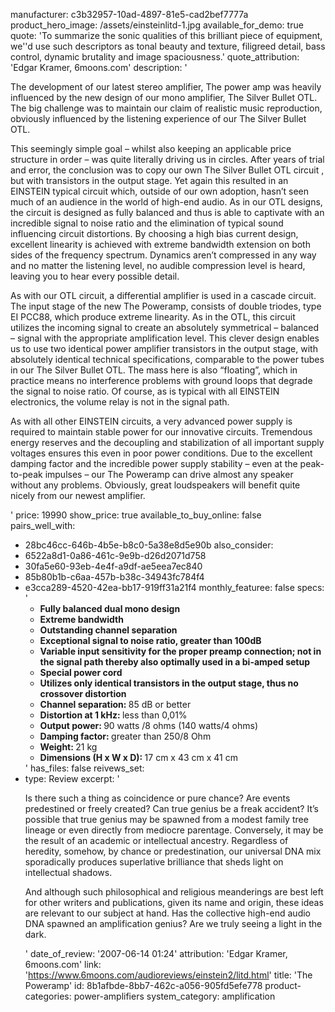 manufacturer: c3b32957-10ad-4897-81e5-cad2bef7777a
product_hero_image: /assets/einsteinlitd-1.jpg
available_for_demo: true
quote: 'To summarize the sonic qualities of this brilliant piece of equipment, we''d use such descriptors as tonal beauty and texture, filigreed detail, bass control, dynamic brutality and image spaciousness.'
quote_attribution: 'Edgar Kramer, 6moons.com'
description: '<p>The development of our latest stereo amplifier, The power amp was heavily influenced by the new design of our mono amplifier, The Silver Bullet OTL. The big challenge was to maintain our claim of realistic music reproduction, obviously influenced by the listening experience of our The Silver Bullet OTL.</p><p>This seemingly simple goal – whilst also keeping an applicable price structure in order – was quite literally driving us in circles. After years of trial and error, the conclusion was to copy our own The Silver Bullet OTL circuit , but with transistors in the output stage. Yet again this resulted in an EINSTEIN typical circuit which, outside of our own adoption, hasn’t seen much of an audience in the world of high-end audio. As in our OTL designs, the circuit is designed as fully balanced and thus is able to captivate with an incredible signal to noise ratio and the elimination of typical sound influencing circuit distortions. By choosing a high bias current design, excellent linearity is achieved with extreme bandwidth extension on both sides of the frequency spectrum. Dynamics aren’t compressed in any way and no matter the&nbsp;listening level, no audible compression level is heard, leaving you to hear every possible detail.</p><p>As with our OTL circuit, a differential amplifier is used in a cascade circuit. The input stage of the new The Poweramp, consists of double triodes, type EI PCC88, which produce extreme linearity. As in the OTL, this circuit utilizes the incoming signal to create an absolutely symmetrical – balanced – signal with the appropriate amplification level. This clever design enables us to use two identical power amplifier transistors in the output stage, with absolutely identical technical specifications, comparable to the power tubes in our The Silver Bullet OTL. The mass here is also “floating”, which in practice means no interference problems with ground loops that degrade the signal to noise ratio. Of course, as is typical with all EINSTEIN electronics, the volume relay is not in the signal path.</p><p>As with all other EINSTEIN circuits, a very advanced power supply is required to maintain stable power for our innovative circuits. Tremendous energy reserves and the decoupling and stabilization of all important supply voltages ensures this even in poor power conditions. Due to the excellent damping factor and the incredible power supply stability – even at the peak-to-peak impulses – our The Poweramp can drive almost any speaker without any problems. Obviously, great loudspeakers will benefit quite nicely from our newest amplifier.</p>'
price: 19990
show_price: true
available_to_buy_online: false
pairs_well_with:
  - 28bc46cc-646b-4b5e-b8c0-5a38e8d5e90b
also_consider:
  - 6522a8d1-0a86-461c-9e9b-d26d2071d758
  - 30fa5e60-93eb-4e4f-a9df-ae5eea7ec840
  - 85b80b1b-c6aa-457b-b38c-34943fc784f4
  - e3cca289-4520-42ea-bb17-919ff31a21f4
monthly_featuree: false
specs: '<ul><li><strong>Fully balanced dual mono design</strong></li><li><strong>Extreme bandwidth</strong></li><li><strong>Outstanding channel separation</strong></li><li><strong>Exceptional signal to noise ratio, greater than 100dB</strong></li><li><strong>Variable input sensitivity for the proper preamp connection; not in the signal path thereby also optimally used in a bi-amped setup</strong></li><li><strong>Special power cord</strong></li><li><strong>Utilizes only identical transistors in the output stage, thus no crossover distortion</strong></li><li><strong>Channel separation:&nbsp;</strong>85 dB or better</li><li><strong>Distortion at 1 kHz:&nbsp;</strong>less than 0,01%</li><li><strong>Output power:&nbsp;</strong>90 watts /8 ohms (140 watts/4 ohms)</li><li><strong>Damping factor:&nbsp;</strong>greater than 250/8 Ohm</li><li><strong>Weight:&nbsp;</strong>21 kg</li><li><strong>Dimensions (H x W x D):&nbsp;</strong>17 cm x 43 cm x 41 cm&nbsp;&nbsp;</li></ul>'
has_files: false
reivews_set:
  -
    type: Review
    excerpt: '<p>Is there such a thing as coincidence or pure chance? Are events predestined or freely created? Can true genius be a freak accident? It’s possible that true genius may be spawned from a modest family tree lineage or even directly from mediocre parentage. Conversely, it may be the result of an academic or intellectual ancestry. Regardless of heredity, somehow, by chance or predestination, our universal DNA mix sporadically produces superlative brilliance that sheds light on intellectual shadows.</p><p>And although such philosophical and religious meanderings are best left for other writers and publications, given its name and origin, these ideas are relevant to our subject at hand. Has the collective high-end audio DNA spawned an amplification genius? Are we truly seeing a light in the dark.</p>'
    date_of_review: '2007-06-14 01:24'
    attribution: 'Edgar Kramer, 6moons.com'
    link: 'https://www.6moons.com/audioreviews/einstein2/litd.html'
title: 'The Poweramp'
id: 8b1afbde-8bb7-462c-a056-905fd5efe778
product-categories: power-amplifiers
system_category: amplification
